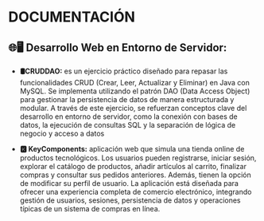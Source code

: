 # DOCUMENTACI&Oacute;N

## 🌐🖥️ Desarrollo Web en Entorno de Servidor:

* **🛢️CRUDDAO:** es un ejercicio práctico diseñado para repasar las funcionalidades CRUD (Crear, Leer, Actualizar y Eliminar) en Java con MySQL. Se implementa utilizando el patrón DAO (Data Access Object) para gestionar la persistencia de datos de manera estructurada y modular. A través de este ejercicio, se refuerzan conceptos clave del desarrollo en entorno de servidor, como la conexión con bases de datos, la ejecución de consultas SQL y la separación de lógica de negocio y acceso a datos

* **🅺 KeyComponents:** aplicación web que simula una tienda online de productos tecnológicos. Los usuarios pueden registrarse, iniciar sesión, explorar el catálogo de productos, añadir artículos al carrito, finalizar compras y consultar sus pedidos anteriores. Además, tienen la opción de modificar su perfil de usuario. La aplicación está diseñada para ofrecer una experiencia completa de comercio electrónico, integrando gestión de usuarios, sesiones, persistencia de datos y operaciones típicas de un sistema de compras en línea.
